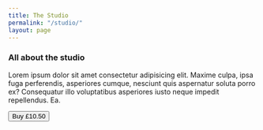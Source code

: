 ```yaml
---
title: The Studio
permalink: "/studio/"
layout: page
---
```


### All about the studio

 Lorem ipsum dolor sit amet consectetur adipisicing elit. Maxime culpa, ipsa fuga perferendis, asperiores cumque, nesciunt quis aspernatur soluta porro ex? Consequatur illo voluptatibus asperiores iusto neque impedit repellendus. Ea.

<button class="snipcart-add-item add-cart" data-item-name="A Certain Ratio" data-item-id="SW049" data-item-weight="1" data-item-image="/uploads/SW49.png" data-item-url="https://www.speedywunderground.com/studio" data-item-price="10.5" data-item-file-guid="">Buy £10.50</button>